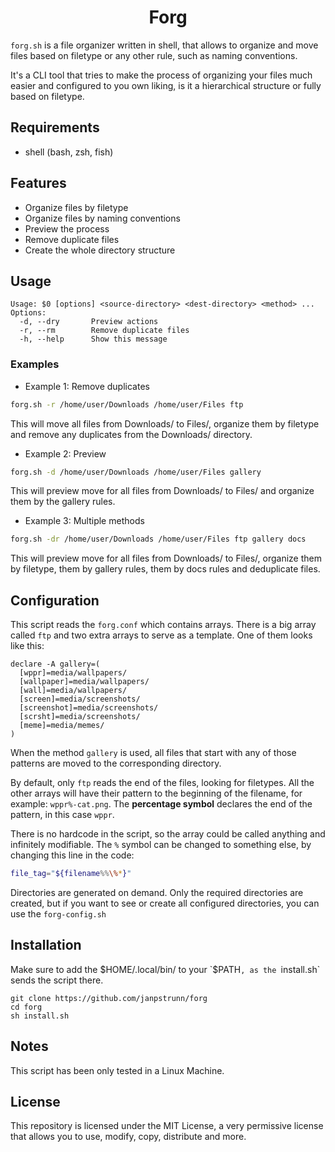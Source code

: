 <h1 align="center">Forg</h1>

`forg.sh` is a file organizer written in shell, that allows to organize and move files based on filetype or any other rule, such as naming conventions.

It's a CLI tool that tries to make the process of organizing your files much easier and configured to you own liking, is it a hierarchical structure or fully based on filetype.

## Requirements

- shell (bash, zsh, fish)

## Features

- Organize files by filetype
- Organize files by naming conventions
- Preview the process
- Remove duplicate files
- Create the whole directory structure

## Usage

```
Usage: $0 [options] <source-directory> <dest-directory> <method> ...
Options:
  -d, --dry       Preview actions
  -r, --rm        Remove duplicate files
  -h, --help      Show this message
```

### Examples

- Example 1: Remove duplicates

```bash
forg.sh -r /home/user/Downloads /home/user/Files ftp
```

This will move all files from Downloads/ to Files/, organize them by filetype and remove any duplicates from the Downloads/ directory.

- Example 2: Preview

```bash
forg.sh -d /home/user/Downloads /home/user/Files gallery
```

This will preview move for all files from Downloads/ to Files/ and organize them by the gallery rules.

- Example 3: Multiple methods

```bash
forg.sh -dr /home/user/Downloads /home/user/Files ftp gallery docs
```

This will preview move for all files from Downloads/ to Files/, organize them by filetype, them by gallery rules, them by docs rules and deduplicate files.

## Configuration

This script reads the `forg.conf` which contains arrays. There is a big array called `ftp` and two extra arrays to serve as a template. One of them looks like this:

```shell
declare -A gallery=(
  [wppr]=media/wallpapers/
  [wallpaper]=media/wallpapers/
  [wall]=media/wallpapers/
  [screen]=media/screenshots/
  [screenshot]=media/screenshots/
  [scrsht]=media/screenshots/
  [meme]=media/memes/
)
```

When the method `gallery` is used, all files that start with any of those patterns are moved to the corresponding directory.

By default, only `ftp` reads the end of the files, looking for filetypes. All the other arrays will have their pattern to the beginning of the filename, for example: `wppr%-cat.png`. The **percentage symbol** declares the end of the pattern, in this case `wppr`.

There is no hardcode in the script, so the array could be called anything and infinitely modifiable. The `%` symbol can be changed to something else, by changing this line in the code:

```bash
file_tag="${filename%%\%*}"
```

Directories are generated on demand. Only the required directories are created, but if you want to see or create all configured directories, you can use the `forg-config.sh`

## Installation

Make sure to add the $HOME/.local/bin/ to your `$PATH`, as the `install.sh` sends the script there.

```
git clone https://github.com/janpstrunn/forg
cd forg
sh install.sh
```

## Notes

This script has been only tested in a Linux Machine.

## License

This repository is licensed under the MIT License, a very permissive license that allows you to use, modify, copy, distribute and more.
